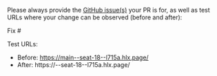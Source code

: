 Please always provide the [GitHub issue(s)](../issues) your PR is for, as well as test URLs where your change can be observed (before and after):

Fix #<gh-issue-id>

Test URLs:
- Before: https://main--seat-18--l715a.hlx.page/
- After: https://<branch>--seat-18--l715a.hlx.page/
